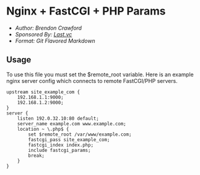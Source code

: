 Nginx + FastCGI + PHP Params
============================

* *Author: Brendon Crawford*
* *Sponsored By: [Last.vc](http://last.vc)*
* *Format: Git Flavored Markdown*


Usage
-----

To use this file you must set the $remote_root variable. Here is an example
nginx server config which connects to remote FastCGI/PHP servers.

    upstream site_example_com {
        192.168.1.1:9000;
        192.168.1.2:9000;
    }
    server {
        listen 192.0.32.10:80 default;
        server_name example.com www.example.com;
        location ~ \.php$ {
            set $remote_root /var/www/example.com;
            fastcgi_pass site_example_com;
            fastcgi_index index.php;
            include fastcgi_params;
            break;
        }
    }


